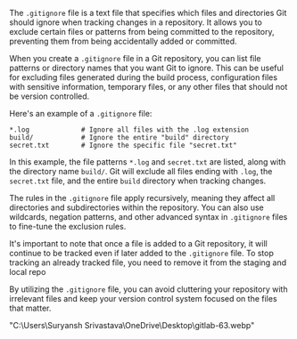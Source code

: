 The `.gitignore` file is a text file that specifies which files and directories Git should ignore when tracking changes in a repository. It allows you to exclude certain files or patterns from being committed to the repository, preventing them from being accidentally added or committed.

When you create a `.gitignore` file in a Git repository, you can list file patterns or directory names that you want Git to ignore. This can be useful for excluding files generated during the build process, configuration files with sensitive information, temporary files, or any other files that should not be version controlled.

Here's an example of a `.gitignore` file:

```
*.log             # Ignore all files with the .log extension
build/            # Ignore the entire "build" directory
secret.txt        # Ignore the specific file "secret.txt"
```

In this example, the file patterns `*.log` and `secret.txt` are listed, along with the directory name `build/`. Git will exclude all files ending with `.log`, the `secret.txt` file, and the entire `build` directory when tracking changes.

The rules in the `.gitignore` file apply recursively, meaning they affect all directories and subdirectories within the repository. You can also use wildcards, negation patterns, and other advanced syntax in `.gitignore` files to fine-tune the exclusion rules.

It's important to note that once a file is added to a Git repository, it will continue to be tracked even if later added to the `.gitignore` file. To stop tracking an already tracked file, you need to remove it from the staging and local repo

By utilizing the `.gitignore` file, you can avoid cluttering your repository with irrelevant files and keep your version control system focused on the files that matter.


"C:\Users\Suryansh Srivastava\OneDrive\Desktop\gitlab-63.webp"
